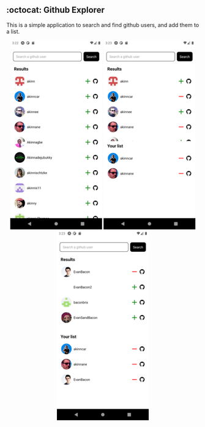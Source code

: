 ## :octocat: Github Explorer

This is a simple application to search and find github users, and add them to a list.

<p align="center">
 <img src="./assets/screenshots/Screenshot1.png" width="240">
 <img src="./assets/screenshots/Screenshot2.png" width="240">
 <img src="./assets/screenshots/Screenshot3.png" width="240">
</p>
